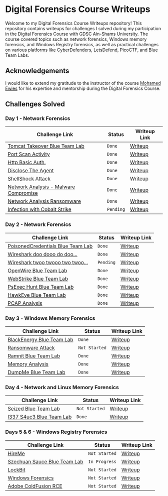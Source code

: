 # Digital Forensics Course Writeups

Welcome to my Digital Forensics Course Writeups repository! This repository contains writeups for challenges I solved during my participation in the Digital Forensics Course with GDSC Ain-Shams University. The course covered topics such as network forensics, Windows memory forensics, and Windows Registry forensics, as well as practical challenges on various platforms like CyberDefenders, LetsDefend, PicoCTF, and Blue Team Labs.

## Acknowledgements

I would like to extend my gratitude to the instructor of the course [Mohamed Ewies](https://www.linkedin.com/in/mohamed-ewies-59b89a212/) for his expertise and mentorship during the Digital Forensics Course.

## Challenges Solved

### Day 1 - Network Forensics

| Challenge Link | Status | Writeup Link |
|----------------|--------|--------------|
| [Tomcat Takeover Blue Team Lab](https://cyberdefenders.org/blueteam-ctf-challenges/tomcat-takeover/) | `Done` | [Writeup](https://skillful-fenugreek-e58.notion.site/Tomcat-Takeover-Blue-Team-Lab-35a36180e2704a5bb8b14dd3d4a09a1d?pvs=4) |
| [Port Scan Activity](https://app.letsdefend.io/challenge/port-scan-activity) | `Done` | [Writeup](https://skillful-fenugreek-e58.notion.site/Port-Scan-Activity-34ebbfe21a2547b0ab1d1d7c9ef460c9?pvs=4) |
| [Http Basic Auth.](https://app.letsdefend.io/challenge/http-basic-auth) | `Done` | [Writeup](https://skillful-fenugreek-e58.notion.site/Http-Basic-Auth-cdbacf2bf8cf420693c3484b4362b690?pvs=4) |
| [Disclose The Agent](https://app.letsdefend.io/challenge/disclose-the-agent) | `Done` | [Writeup](https://skillful-fenugreek-e58.notion.site/Disclose-The-Agent-f310dbce2e6043938100d9811caeeffe?pvs=4) |
| [ShellShock Attack](https://app.letsdefend.io/challenge/shellshock-attack) | `Done` | [Writeup](https://skillful-fenugreek-e58.notion.site/Shellshock-Attack-604f823a0b6348698b2b5c2242bc6852?pvs=4) |
| [Network Analysis - Malware Compromise](https://blueteamlabs.online/home/challenge/network-analysis-malware-compromise-e882f32908) | `Done` | [Writeup](https://skillful-fenugreek-e58.notion.site/Network-Analysis-Malware-Compromise-ee42b7b95d8f4f688b60e48a1fc691fa?pvs=4) |
| [Network Analysis Ransomware](https://blueteamlabs.online/home/challenge/network-analysis-ransomware-3dd520c7ec) | `Done` | [Writeup](https://skillful-fenugreek-e58.notion.site/Network-Analysis-Ransomware-2cd16b4643a64679958260da1c820b48?pvs=4) |
| [Infection with Cobalt Strike](https://app.letsdefend.io/challenge/infection-cobalt-strike) | `Pending` | [Writeup](https://skillful-fenugreek-e58.notion.site/Infection-with-Cobalt-Strike-e100f70f8cb84de48eb19851b996297e?pvs=4) |


### Day 2 - Network Forensics

| Challenge Link | Status | Writeup Link |
|----------------|--------|--------------|
| [PoisonedCredentials Blue Team Lab](https://cyberdefenders.org/blueteam-ctf-challenges/poisonedcredentials/) | `Done` | [Writeup](https://skillful-fenugreek-e58.notion.site/PoisonedCredentials-Blue-Team-Lab-bae12e0b6e5e4ca3ac2aeb49c0880582?pvs=4) |
| [Wireshark doo dooo do doo...](https://play.picoctf.org/practice/challenge/115?page=1&search=shark) | `Done` | [Writeup](https://skillful-fenugreek-e58.notion.site/Wireshark-doo-dooo-do-doo-99cc10ece3d340609d28e119f5f616f2?pvs=4) |
| [Wireshark twoo twooo two twoo...](https://play.picoctf.org/practice/challenge/110?page=1&search=shark) | `Pending` | [Writeup]() |
| [OpenWire Blue Team Lab](https://cyberdefenders.org/blueteam-ctf-challenges/openwire/) | `Done` | [Writeup](https://skillful-fenugreek-e58.notion.site/OpenWire-Blue-Team-Lab-6357cf28c0c54c8881b46335e8935dc8?pvs=4) |
| [WebStrike Blue Team Lab](https://cyberdefenders.org/blueteam-ctf-challenges/webstrike/) | `Done` | [Writeup](https://skillful-fenugreek-e58.notion.site/WebStrike-Blue-Team-Lab-cfe4e1d639a8458daf6dffac0735996e?pvs=4) |
| [PsExec Hunt Blue Team Lab](https://cyberdefenders.org/blueteam-ctf-challenges/psexec-hunt/) | `Done` | [Writeup](https://skillful-fenugreek-e58.notion.site/PsExec-Hunt-Blue-Team-Lab-dc42492025574abb8ab2f7817f77e348?pvs=4) |
| [HawkEye Blue Team Lab](https://cyberdefenders.org/blueteam-ctf-challenges/hawkeye/) | `Done` | [Writeup](https://skillful-fenugreek-e58.notion.site/HawkEye-Blue-Team-Lab-6b7f3ef0bb594ed981bd17b7d5c359d3?pvs=4) |
| [PCAP Analysis](https://app.letsdefend.io/challenge/pcap-analysis) | `Done` | [Writeup](https://skillful-fenugreek-e58.notion.site/PCAP-Analysis-e227475c0fbd4343a421cdca83d2c533?pvs=4) |

### Day 3 - Windows Memory Forensics

| Challenge Link | Status | Writeup Link |
|----------------|--------|--------------|
| [BlackEnergy Blue Team Lab](https://cyberdefenders.org/blueteam-ctf-challenges/blackenergy/) | `Done` | [Writeup](https://skillful-fenugreek-e58.notion.site/BlackEnergy-Blue-Team-Lab-fd70e1621d174422be7061dacfc3310e?pvs=4) |
| [Ransomware Attack](https://app.letsdefend.io/challenge/ransomware-attack) | `Not Started` | [Writeup]()|
| [Ramnit Blue Team Lab](https://cyberdefenders.org/blueteam-ctf-challenges/ramnit/) | `Done` | [Writeup](https://skillful-fenugreek-e58.notion.site/Ramnit-Blue-Team-Lab-a24f8d68fa204454b6f6b58742bccd2b?pvs=4) |
| [Memory Analysis](https://app.letsdefend.io/challenge/memory-analysis) | `Done` | [Writeup](https://skillful-fenugreek-e58.notion.site/Memory-Analysis-d91325646bc6460ca7503d71a6535627?pvs=4) |
| [DumpMe Blue Team Lab](https://cyberdefenders.org/blueteam-ctf-challenges/dumpme/) | `Done` | [Writeup](https://skillful-fenugreek-e58.notion.site/DumpMe-Blue-Team-Lab-ce1951fef43a457698983ac8758c31a3?pvs=4) |

### Day 4 - Network and Linux Memory Forensics
| Challenge Link | Status | Writeup Link |
|----------------|--------|--------------|
| [Seized Blue Team Lab](https://cyberdefenders.org/blueteam-ctf-challenges/seized/) | `Not Started` |  [Writeup]() |
| [l337 S4uc3 Blue Team Lab](https://cyberdefenders.org/blueteam-ctf-challenges/l337-s4uc3/) | `Done` | [Writeup](https://skillful-fenugreek-e58.notion.site/l337-S4uc3-Blue-Team-Lab-9b89310ce76c42f1b292dd2fab3ec2cb?pvs=4) |


### Days 5 & 6 - Windows Registry Forensics
| Challenge Link | Status | Writeup Link |
|----------------|--------|--------------|
| [HireMe](https://cyberdefenders.org/blueteam-ctf-challenges/hireme/#nav-questions) | `Not Started` | [Writeup]() | 
| [Szechuan Sauce Blue Team Lab](https://cyberdefenders.org/blueteam-ctf-challenges/szechuan-sauce/#nav-questions) | `In Progress` | [Writeup]() |
| [LockBit](https://app.letsdefend.io/challenge/lockbit) | `Not Started` | [Writeup]() |
| [Windows Forensics](https://app.letsdefend.io/challenge/windows-forensics) | `Not Started` | [Writeup]() |
| [Adobe ColdFusion RCE](https://app.letsdefend.io/challenge/adobe-coldfusion-rce) | `Not Started` | [Writeup]() |